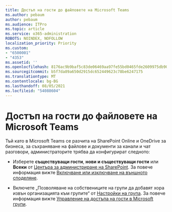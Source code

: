 ```yaml
---
title: Достъп на гости до файловете на Microsoft Teams
ms.author: pebaum
author: pebaum
ms.audience: ITPro
ms.topic: article
ms.service: o365-administration
ROBOTS: NOINDEX, NOFOLLOW
localization_priority: Priority
ms.custom:
- "6500001"
- "4353"
ms.assetid: ''
ms.openlocfilehash: 8176ac9b9baf5c83de06469aa97fe55bd0465fde2609975db90e361fb88343f9
ms.sourcegitcommit: b5f7da89a650d2915dc652449623c78be6247175
ms.translationtype: MT
ms.contentlocale: bg-BG
ms.lasthandoff: 08/05/2021
ms.locfileid: "54088604"
---
```

# <a name="guest-access-to-teams-files"></a>Достъп на гости до файловете на Microsoft Teams

Тъй като в Microsoft Teams се разчита на SharePoint Online и OneDrive за бизнеса, за съхраняване на файлове и документи за канали и чат разговори, администраторите трябва да конфигурират следното:

- Изберете **съществуващи гости**, **нови и съществуващи гости** или **Всеки** от [Центъра за администриране на SharePoint](https://admin.microsoft.com/sharepoint?page=sharing&modern=true). За повече информация вижте [Включване или изключване на външното споделяне](https://docs.microsoft.com/sharepoint/turn-external-sharing-on-or-off).

- Включете „Позволяване на собствениците на групи да добавят хора извън организацията към групите“ от [Настройки на група](https://admin.microsoft.com/Adminportal/Home?source=applauncher#/Settings/Services/:/Settings/L1/O365Groups). За повече информация вижте [Управление на достъпа на гости в Microsoft групи](https://docs.microsoft.com/microsoftteams/teams-dependencies#control-guest-access-in-office-365-groups).
